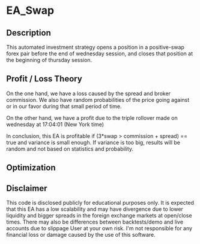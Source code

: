 # EA_Swap

## Description
This automated investment strategy opens a position in a positive-swap forex pair before the end of wednesday session, and closes that position at the beginning of thursday session.

## Profit / Loss Theory
On the one hand, we have a loss caused by the spread and broker commission. 
We also have random probabilities of the price going against or in our favor during that small period of time.

On the other hand, we have a profit due to the triple rollover made on wednesday at 17:04:01 (New York time)

In conclusion, this EA is profitable if (3*swap > commission + spread) == true and variance is small enough.
If variance is too big, results will be random and not based on statistics and probability.

## Optimization


## Disclaimer
This code is disclosed publicly for educational purposes only.
It is expected that this EA has a low scalability and may have divergence due to lower liquidity and bigger spreads in the foreign exchange markets at open/close times. There may also be differences between backtests/demo and live accounts due to slippage
User at your own risk. I'm not responsible for any financial loss or damage caused by the use of this software.
